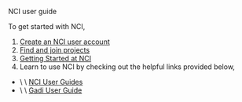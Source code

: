 NCI user guide

To get started with NCI, 

1. [Create an NCI user account](https://opus.nci.org.au/display/Help/How+to+create+an+NCI+user+account)
2. [Find and join projects](https://opus.nci.org.au/display/Help/How+to+connect+to+a+project)
3. [Getting Started at NCI](https://opus.nci.org.au/display/Help/Getting+Started+at+NCI)
4. Learn to use NCI by checking out the helpful links provided below,
* \ \ [NCI User Guides](https://opus.nci.org.au/display/Help/NCI+Help)
* \ \ [Gadi User Guide](https://opus.nci.org.au/display/Help/Gadi+User+Guide)

